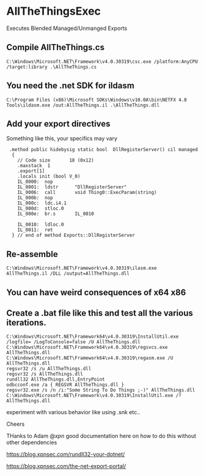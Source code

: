 # AllTheThingsExec
Executes Blended Managed/Unmanged Exports


## Compile AllTheThings.cs
`C:\Windows\Microsoft.NET\Framework\v4.0.30319\csc.exe /platform:AnyCPU /target:library .\AllTheThings.cs`
 

## You need the .net SDK for ildasm
`C:\Program Files (x86)\Microsoft SDKs\Windows\v10.0A\bin\NETFX 4.8 Tools\ildasm.exe /out:AllTheThings.il .\AllTheThings.dll`

## Add your export directives

Something like this, your specifics may vary
```
 .method public hidebysig static bool  DllRegisterServer() cil managed
  {
    // Code size       18 (0x12)
    .maxstack  1
    .export[1] 
    .locals init (bool V_0)
    IL_0000:  nop
    IL_0001:  ldstr      "DllRegisterServer"
    IL_0006:  call       void Thing0::ExecParam(string)
    IL_000b:  nop
    IL_000c:  ldc.i4.1
    IL_000d:  stloc.0
    IL_000e:  br.s       IL_0010

    IL_0010:  ldloc.0
    IL_0011:  ret
  } // end of method Exports::DllRegisterServer

```


## Re-assemble
`C:\Windows\Microsoft.NET\Framework\v4.0.30319\ilasm.exe AllTheThings.il /DLL /output=AllTheThings.dll`

## You can have weird consequences of x64 x86 


## Create a .bat file like this and test all the various iterations.

```
C:\Windows\Microsoft.NET\Framework64\v4.0.30319\InstallUtil.exe /logfile= /LogToConsole=false /U AllTheThings.dll
C:\Windows\Microsoft.NET\Framework64\v4.0.30319\regsvcs.exe AllTheThings.dll
C:\Windows\Microsoft.NET\Framework64\v4.0.30319\regasm.exe /U AllTheThings.dll
regsvr32 /s /u AllTheThings.dll
regsvr32 /s AllTheThings.dll
rundll32 AllTheThings.dll,EntryPoint
odbcconf.exe /a { REGSVR AllTheThings.dll }
regsvr32.exe /s /n /i:"Some String To Do Things ;-)" AllTheThings.dll
C:\Windows\Microsoft.NET\Framework\v4.0.30319\InstallUtil.exe /? AllTheThings.dll
```
experiment with various behavior like using .snk etc..



Cheers



THanks to Adam @_xpn_ good documentation here on how to do this without other dependencies

https://blog.xpnsec.com/rundll32-your-dotnet/

https://blog.xpnsec.com/the-net-export-portal/

